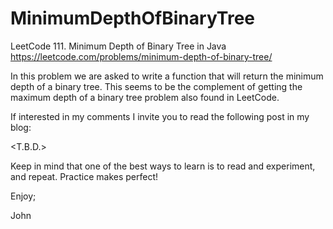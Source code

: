 # MinimumDepthOfBinaryTree
LeetCode 111. Minimum Depth of Binary Tree in Java
https://leetcode.com/problems/minimum-depth-of-binary-tree/

In this problem we are asked to write a function that will
return the minimum depth of a binary tree. This seems to be 
the complement of getting the maximum depth of a binary tree
problem also found in LeetCode.

If interested in my comments I invite you to read the following
post in my blog:

<T.B.D.>

Keep in mind that one of the best ways to learn is to read and
experiment, and repeat. Practice makes perfect!

Enjoy;

John
